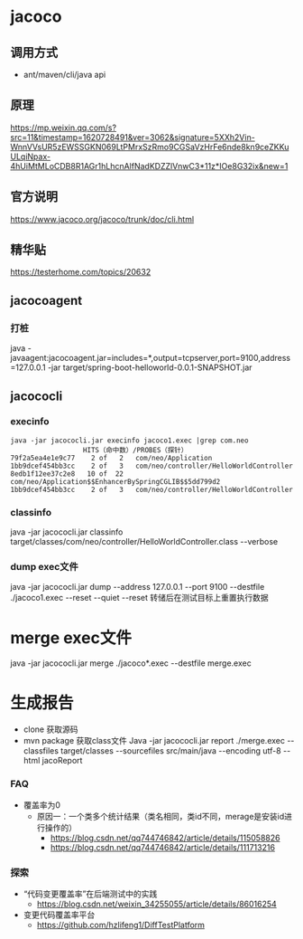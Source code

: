 # jacoco
## 调用方式
* ant/maven/cli/java api
## 原理
https://mp.weixin.qq.com/s?src=11&timestamp=1620728491&ver=3062&signature=5XXh2Vin-WnnVVsUR5zEWSSGKN069LtPMrxSzRmo9CGSaVzHrFe6nde8kn9ceZKKuULqiNpax-4hUiMtMLoCDB8R1AGr1hLhcnAlfNadKDZZlVnwC3*11z*IOe8G32ix&new=1
## 官方说明
https://www.jacoco.org/jacoco/trunk/doc/cli.html
## 精华贴
https://testerhome.com/topics/20632
## jacocoagent
### 打桩 
java -javaagent:jacocoagent.jar=includes=*,output=tcpserver,port=9100,address=127.0.0.1 -jar target/spring-boot-helloworld-0.0.1-SNAPSHOT.jar 
## jacococli
### execinfo
```
java -jar jacococli.jar execinfo jacoco1.exec |grep com.neo
                  HITS（命中数）/PROBES（探针）
79f2a5ea4e1e9c77    2 of   2   com/neo/Application
1bb9dcef454bb3cc    2 of   3   com/neo/controller/HelloWorldController
8edb1f12ee37c2e8   10 of  22   com/neo/Application$$EnhancerBySpringCGLIB$$5dd799d2
1bb9dcef454bb3cc    2 of   3   com/neo/controller/HelloWorldController
```
### classinfo   
java -jar jacococli.jar classinfo target/classes/com/neo/controller/HelloWorldController.class --verbose	

### dump exec文件
 java -jar jacococli.jar dump --address 127.0.0.1 --port 9100 --destfile ./jacoco1.exec --reset --quiet
 --reset 转储后在测试目标上重置执行数据	

# merge exec文件
 java -jar jacococli.jar merge ./jacoco*.exec --destfile merge.exec
# 生成报告  
* clone 获取源码
* mvn package 获取class文件
 Java -jar jacococli.jar report ./merge.exec --classfiles target/classes --sourcefiles src/main/java --encoding utf-8 --html jacoReport
 
 
 ### FAQ 
 * 覆盖率为0
    * 原因一：一个类多个统计结果（类名相同，类id不同，merage是安装id进行操作的） 
        * https://blog.csdn.net/qq744746842/article/details/115058826
        * https://blog.csdn.net/qq744746842/article/details/111713216
### 探索
* “代码变更覆盖率”在后端测试中的实践
    * https://blog.csdn.net/weixin_34255055/article/details/86016254
* 变更代码覆盖率平台
    * https://github.com/hzlifeng1/DiffTestPlatform